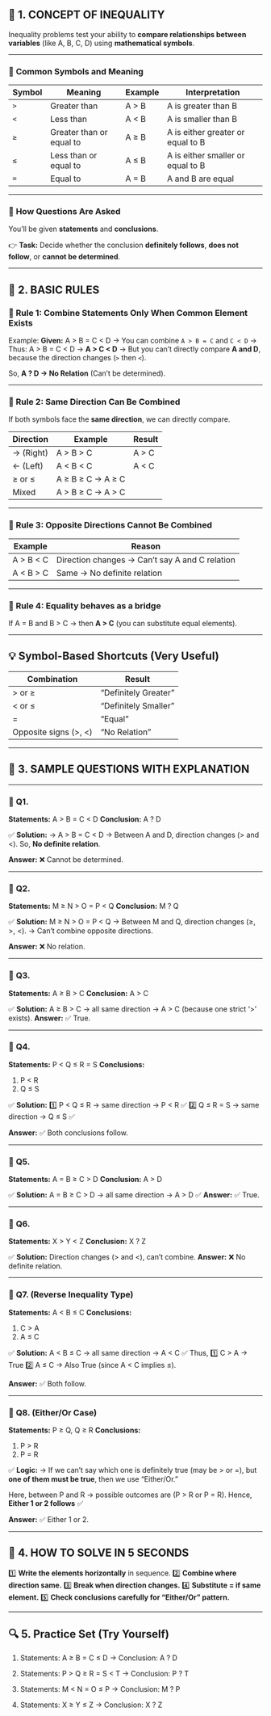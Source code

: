 ## 🧠 **1. CONCEPT OF INEQUALITY**

Inequality problems test your ability to **compare relationships between variables** (like A, B, C, D) using **mathematical symbols**.

---

### 🔹 **Common Symbols and Meaning**

| Symbol | Meaning                  | Example | Interpretation                    |
| ------ | ------------------------ | ------- | --------------------------------- |
| `>`    | Greater than             | A > B   | A is greater than B               |
| `<`    | Less than                | A < B   | A is smaller than B               |
| `≥`    | Greater than or equal to | A ≥ B   | A is either greater or equal to B |
| `≤`    | Less than or equal to    | A ≤ B   | A is either smaller or equal to B |
| `=`    | Equal to                 | A = B   | A and B are equal                 |

---

### 🔹 **How Questions Are Asked**

You’ll be given **statements** and **conclusions**.

👉 **Task:** Decide whether the conclusion **definitely follows**, **does not follow**, or **cannot be determined**.

---

## 🧩 **2. BASIC RULES**

### 🔸 Rule 1: Combine Statements Only When Common Element Exists

Example:
**Given:** A > B = C < D
→ You can combine `A > B = C` and `C < D`
→ Thus: A > B = C < D → **A > C < D**
→ But you can’t directly compare **A and D**, because the direction changes (`>` then `<`).

So, **A ? D → No Relation** (Can’t be determined).

---

### 🔸 Rule 2: Same Direction Can Be Combined

If both symbols face the **same direction**, we can directly compare.

| Direction | Example           | Result |
| --------- | ----------------- | ------ |
| → (Right) | A > B > C         | A > C  |
| ← (Left)  | A < B < C         | A < C  |
| ≥ or ≤    | A ≥ B ≥ C → A ≥ C |        |
| Mixed     | A > B ≥ C → A > C |        |

---

### 🔸 Rule 3: Opposite Directions Cannot Be Combined

| Example   | Reason                                         |
| --------- | ---------------------------------------------- |
| A > B < C | Direction changes → Can’t say A and C relation |
| A < B > C | Same → No definite relation                    |

---

### 🔸 Rule 4: Equality behaves as a bridge

If A = B and B > C → then **A > C** (you can substitute equal elements).

---

## 💡 **Symbol-Based Shortcuts (Very Useful)**

| Combination           | Result               |
| --------------------- | -------------------- |
| > or ≥                | “Definitely Greater” |
| < or ≤                | “Definitely Smaller” |
| =                     | “Equal”              |
| Opposite signs (>, <) | “No Relation”        |

---

## 🧾 **3. SAMPLE QUESTIONS WITH EXPLANATION**

---

### 🧩 **Q1.**

**Statements:** A > B = C < D
**Conclusion:** A ? D

✅ **Solution:**
→ A > B = C < D
→ Between A and D, direction changes (> and <).
So, **No definite relation**.

**Answer:** ❌ Cannot be determined.

---

### 🧩 **Q2.**

**Statements:** M ≥ N > O = P < Q
**Conclusion:** M ? Q

✅ **Solution:**
M ≥ N > O = P < Q
→ Between M and Q, direction changes (≥, >, <).
→ Can’t combine opposite directions.

**Answer:** ❌ No relation.

---

### 🧩 **Q3.**

**Statements:** A ≥ B > C
**Conclusion:** A > C

✅ **Solution:**
A ≥ B > C → all same direction → A > C (because one strict ‘>’ exists).
**Answer:** ✅ True.

---

### 🧩 **Q4.**

**Statements:** P < Q ≤ R = S
**Conclusions:**

1. P < R
2. Q ≤ S

✅ **Solution:**
1️⃣ P < Q ≤ R → same direction → P < R ✅
2️⃣ Q ≤ R = S → same direction → Q ≤ S ✅

**Answer:** ✅ Both conclusions follow.

---

### 🧩 **Q5.**

**Statements:** A = B ≥ C > D
**Conclusion:** A > D

✅ **Solution:**
A = B ≥ C > D → all same direction → A > D ✅
**Answer:** ✅ True.

---

### 🧩 **Q6.**

**Statements:** X > Y < Z
**Conclusion:** X ? Z

✅ **Solution:**
Direction changes (> and <), can’t combine.
**Answer:** ❌ No definite relation.

---

### 🧩 **Q7. (Reverse Inequality Type)**

**Statements:** A < B ≤ C
**Conclusions:**

1. C > A
2. A ≤ C

✅ **Solution:**
A < B ≤ C → all same direction → A < C ✅
Thus,
1️⃣ C > A → True
2️⃣ A ≤ C → Also True (since A < C implies ≤).

**Answer:** ✅ Both follow.

---

### 🧩 **Q8. (Either/Or Case)**

**Statements:** P ≥ Q, Q ≥ R
**Conclusions:**

1. P > R
2. P = R

✅ **Logic:**
→ If we can’t say which one is definitely true (may be > or =),
but **one of them must be true**, then we use “Either/Or.”

Here, between P and R → possible outcomes are (P > R or P = R).
Hence, **Either 1 or 2 follows** ✅

**Answer:** ✅ Either 1 or 2.

---

## 🧠 **4. HOW TO SOLVE IN 5 SECONDS**

1️⃣ **Write the elements horizontally** in sequence.
2️⃣ **Combine where direction same.**
3️⃣ **Break when direction changes.**
4️⃣ **Substitute = if same element.**
5️⃣ **Check conclusions carefully for “Either/Or” pattern.**

---

## 🔍 **5. Practice Set (Try Yourself)**

1. Statements: A ≥ B = C ≤ D
   → Conclusion: A ? D

2. Statements: P > Q ≥ R = S < T
   → Conclusion: P ? T

3. Statements: M < N = O ≤ P
   → Conclusion: M ? P

4. Statements: X ≥ Y ≤ Z
   → Conclusion: X ? Z

